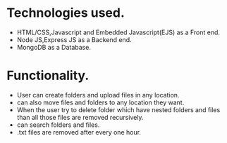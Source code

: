 # Technologies used.
- HTML/CSS,Javascript and Embedded Javascript(EJS) as a Front end.
- Node JS,Express JS as a Backend end.
- MongoDB as a Database.

# Functionality.
- User can create folders and upload files in any location.
- can also move files and folders to any location they want.
- When the user try to delete folder which have nested folders and files than all those files are removed recursively.
- can search folders and files.
- .txt files are removed after every one hour.